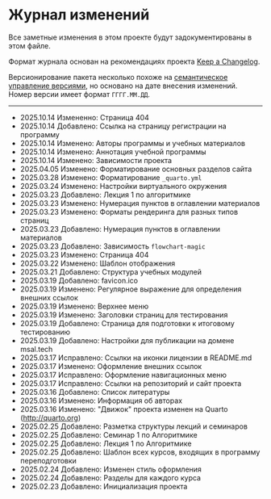 # Журнал изменений

Все заметные изменения в этом проекте будут задокументированы в этом файле.

Формат журнала основан на рекомендациях проекта
[Keep a Changelog](https://keepachangelog.com/ru/1.1.0/).

Версионирование пакета несколько похоже на
[семантическое управление версиями](https://semver.org/lang/ru/),
но основано на дате внесения изменений.
Номер версии имеет формат `ГГГГ.ММ.ДД`.

---

<!--
- 202x.xx.xx Добавлено:
- 202x.xx.xx Изменено:
- 202x.xx.xx Устарело:
- 202x.xx.xx Удалено:
- 202x.xx.xx Исправлено:
- 202x.xx.xx Безопасность:
-->

- 2025.10.14 Измененно: Страница 404
- 2025.10.14 Добавлено: Ссылка на страницу регистрации на программу
- 2025.10.14 Изменено: Авторы программы и учебных материалов
- 2025.10.14 Изменено: Аннотация учебной программы
- 2025.10.14 Изменено: Зависимости проекта
- 2025.04.05 Изменено: Форматирование основных разделов сайта
- 2025.03.28 Изменено: Форматирование `_quarto.yml`
- 2025.03.24 Изменено: Настройки виртуального окружения
- 2025.03.23 Добавлено: Лекция 1 по алгоритмике
- 2025.03.23 Изменено: Нумерация пунктов в оглавлении материалов
- 2025.03.23 Изменено: Форматы рендеринга для разных типов страниц
- 2025.03.23 Добавлено: Нумерация пунктов в оглавлении материалов
- 2025.03.23 Добавлено: Зависимость `flowchart-magic`
- 2025.03.23 Изменено: Страница 404
- 2025.03.22 Изменено: Шаблон отображения
- 2025.03.21 Добавлено: Структура учебных модулей
- 2025.03.19 Добавлено: favicon.ico
- 2025.03.19 Изменено: Регулярное выражение для определения внешних ссылок
- 2025.03.19 Изменено: Верхнее меню
- 2025.03.19 Изменено: Заголовки страниц для тестирования
- 2025.03.19 Добавлено: Страница для подготовки к итоговому тестированию
- 2025.03.19 Добавлено: Настройки для публикации на домене msal.tech
- 2025.03.17 Исправлено: Ссылки на иконки лицензии в README.md
- 2025.03.17 Изменено: Оформление внешних ссылок
- 2025.03.17 Исправлено: Оформление навигационных меню
- 2025.03.17 Исправлено: Ссылки на репозиторий и сайт проекта
- 2025.03.16 Добавлено: Список литературы
- 2025.03.16 Изменено: Информация об авторах
- 2025.03.16 Изменено: "Движок" проекта изменен на Quarto (http://quarto.org)
- 2025.02.25 Добавлено: Разметка структуры лекций и семинаров
- 2025.02.25 Добавлено: Семинар 1 по Алгоритмике
- 2025.02.25 Добавлено: Лекция 1 по Алгоритмике
- 2025.02.25 Добавлено: Шаблон всех курсов, входящих в программу переподготовки
- 2025.02.24 Добавлено: Изменен стиль оформления
- 2025.02.24 Добавлено: Разделы для каждого курса
- 2025.02.23 Добавлено: Инициализация проекта

